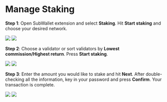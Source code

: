 # Manage Staking

**Step 1**: Open SubWallet extension and select **Staking**. Hit **Start staking** and choose your desired network.

![](<../.gitbook/assets/Screen Shot 2022-06-24 at 13.40.55.png>) ![](<../.gitbook/assets/Screen Shot 2022-06-24 at 13.41.10.png>)

**Step 2**: Choose a validator or sort validators by **Lowest commission/Highest return**. Press **Start staking**.

![](<../.gitbook/assets/Screen Shot 2022-06-24 at 14.00.16.png>) ![](<../.gitbook/assets/Screen Shot 2022-06-24 at 14.00.46.png>)

**Step 3**: Enter the amount you would like to stake and hit **Next**. After double-checking all the information, key in your password and press **Confirm**. Your transaction is complete.

![](<../.gitbook/assets/Screen Shot 2022-06-24 at 14.01.00.png>) ![](<../.gitbook/assets/Screen Shot 2022-06-24 at 14.01.20.png>)

